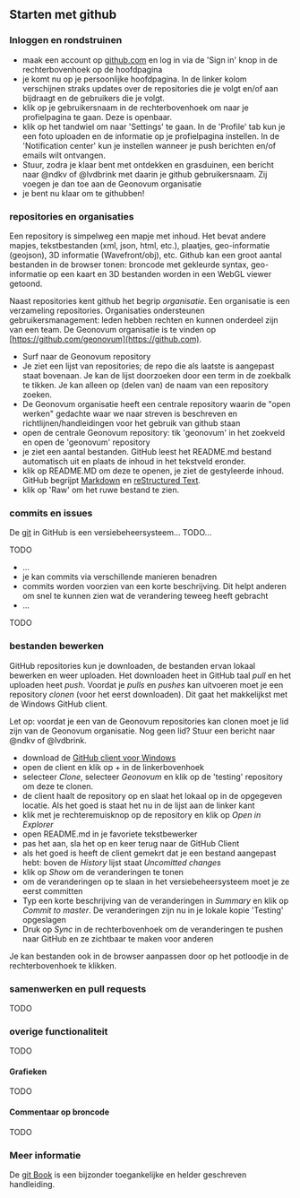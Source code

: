 ## Starten met github

### Inloggen en rondstruinen

* maak een account op [github.com](https://github.com) en log in via de 'Sign in' knop in de rechterbovenhoek op de hoofdpagina
* je komt nu op je persoonlijke hoofdpagina. In de linker kolom verschijnen straks updates over de repositories die je volgt en/of aan bijdraagt en de gebruikers die je volgt.  
* klik op je gebruikersnaam in de rechterbovenhoek om naar je profielpagina te gaan. Deze is openbaar.
* klik op het tandwiel om naar 'Settings' te gaan. In de 'Profile' tab kun je een foto uploaden en de informatie op je profielpagina instellen. In de 'Notification center' kun je instellen wanneer je push berichten en/of emails wilt ontvangen.
* Stuur, zodra je klaar bent met ontdekken en grasduinen, een bericht naar @ndkv of @lvdbrink met daarin je github gebruikersnaam. Zij voegen je dan toe aan de Geonovum organisatie 
* je bent nu klaar om te githubben!


### repositories en organisaties

Een repository is simpelweg een mapje met inhoud. Het bevat andere mapjes,  tekstbestanden (xml, json, html, etc.), plaatjes, geo-informatie (geojson), 3D informatie (Wavefront/obj), etc. Github kan een groot aantal bestanden in de browser tonen: broncode met gekleurde syntax, geo-informatie op een kaart en 3D bestanden worden in een WebGL viewer getoond. 

Naast repositories kent github het begrip *organisatie*. Een organisatie is een verzameling repositories. Organisaties ondersteunen gebruikersmanagement: leden hebben rechten en kunnen onderdeel zijn van een team. De Geonovum organisatie is te vinden op [https://github.com/geonovum](https://github.com).

* Surf naar de Geonovum repository
* Je ziet een lijst van repositories; de repo die als laatste is aangepast staat bovenaan. Je kan de lijst doorzoeken door een term in de zoekbalk te tikken. Je kan alleen op (delen van) de naam van een repository zoeken. 
* De Geonovum organisatie heeft een centrale repository waarin de "open werken" gedachte waar we naar streven is beschreven en richtlijnen/handleidingen voor het gebruik van github staan
* open de centrale Geonovum repository: tik 'geonovum' in het zoekveld en open de 'geonovum' repository
* je ziet een aantal bestanden. GitHub leest het README.md bestand automatisch uit en plaats de inhoud in het tekstveld eronder. 
* klik op README.MD om deze te openen, je ziet de gestyleerde inhoud. GitHub begrijpt [Markdown](https://help.github.com/articles/github-flavored-markdown/) en [reStructured Text](http://docutils.sourceforge.net/docs/user/rst/quickstart.html).
* klik op 'Raw' om het ruwe bestand te zien.

### commits en issues
De [git](http://git-scm.com/) in GitHub is een versiebeheersysteem... TODO...


TODO

* ...
* je kan commits via verschillende manieren benadren 
* commits worden voorzien van een korte beschrijving. Dit helpt anderen om snel te kunnen zien wat de verandering teweeg heeft gebracht
* ...


TODO


### bestanden bewerken
GitHub repositories kun je downloaden, de bestanden ervan lokaal bewerken en weer uploaden. Het downloaden heet in GitHub taal *pull* en het uploaden heet *push*. Voordat je *pulls* en *pushes* kan uitvoeren moet je een repository *clonen* (voor het eerst downloaden). Dit gaat het makkelijkst met de Windows GitHub client. 

Let op: voordat je een van de Geonovum repositories kan clonen moet je lid zijn van de Geonovum organisatie. Nog geen lid? Stuur een bericht naar @ndkv of @lvdbrink.

* download de [GitHub client voor Windows](http://github-windows.s3.amazonaws.com/GitHubSetup.exe)
* open de client en klik op + in de linkerbovenhoek
* selecteer *Clone*, selecteer *Geonovum* en klik op de 'testing' repository om deze te clonen.
* de client haalt de repository op en slaat het lokaal op in de opgegeven locatie. Als het goed is staat het nu in de lijst aan de linker kant
* klik met je rechteremuisknop op de repository en klik op *Open in Explorer* 
* open README.md in je favoriete tekstbewerker
* pas het aan, sla het op en keer terug naar de GitHub Client
* als het goed is heeft de client gemekrt dat je een bestand aangepast hebt: boven de *History* lijst staat *Uncomitted changes*
* klik op *Show* om de veranderingen te tonen 
* om de veranderingen op te slaan in het versiebeheersysteem moet je ze eerst committen 
* Typ een korte beschrijving van de veranderingen in *Summary* en klik op *Commit to master*. De veranderingen zijn nu in je lokale kopie 'Testing' opgeslagen 
*  Druk op *Sync* in de rechterbovenhoek om de veranderingen te pushen naar GitHub en ze zichtbaar te maken voor anderen

Je kan bestanden ook in de browser aanpassen door op het potloodje in de rechterbovenhoek te klikken. 

### samenwerken en pull requests 

TODO

### overige functionaliteit   

TODO

#### Grafieken

TODO

#### Commentaar op broncode

TODO

### Meer informatie

De [git Book](http://git-scm.com/book/en/v2) is een bijzonder toegankelijke en helder geschreven handleiding.